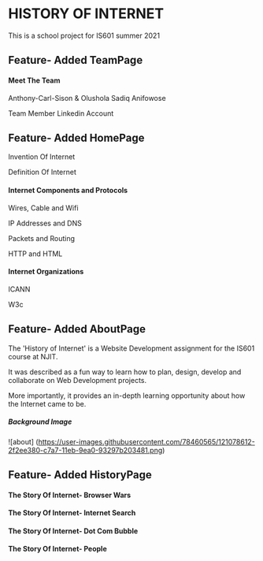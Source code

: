# HISTORY OF INTERNET
This is a school project for IS601 summer 2021

## Feature- Added TeamPage
#### Meet The Team
Anthony-Carl-Sison & Olushola Sadiq Anifowose

Team Member Linkedin Account


## Feature- Added HomePage
Invention Of Internet

Definition Of Internet

#### Internet Components and Protocols
Wires, Cable and Wifi

IP Addresses and DNS

Packets and Routing

HTTP and HTML

#### Internet Organizations
ICANN

W3c


## Feature- Added AboutPage
The 'History of Internet' is a Website Development assignment for the IS601 course at NJIT.

It was described as a fun way to learn how to plan, design, develop and collaborate on Web Development projects.

More importantly, it provides an in-depth learning opportunity about how the Internet came to be.

##### Background Image
![about] (https://user-images.githubusercontent.com/78460565/121078612-2f2ee380-c7a7-11eb-9ea0-93297b203481.png)



## Feature- Added HistoryPage


#### The Story Of Internet- Browser Wars

#### The Story Of Internet- Internet Search

#### The Story Of Internet- Dot Com Bubble

#### The Story Of Internet- People

